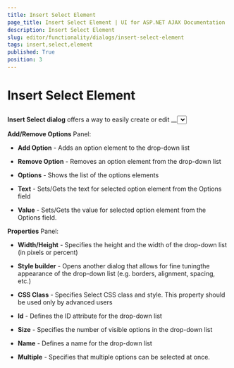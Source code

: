 ```yaml
---
title: Insert Select Element
page_title: Insert Select Element | UI for ASP.NET AJAX Documentation
description: Insert Select Element
slug: editor/functionality/dialogs/insert-select-element
tags: insert,select,element
published: True
position: 3
---
```


# Insert Select Element



## 

__Insert Select dialog__ offers a way to easily create or edit __<select>__dropdowns in RadEditor. It consists of two panels - the first one is for __adding and removing options elements__ while the second one is for __setting up the properties__ of the drop-down list:![editor-insertselect](images/editor-insertselect.png)

__Add/Remove Options__ Panel:

* __Add Option__ - Adds an option element to the drop-down list

* __Remove Option__ - Removes an option element from the drop-down list

* __Options__ - Shows the list of the options elements

* __Text__ - Sets/Gets the text for selected option element from the Options field

* __Value__ - Sets/Gets the value for selected option element from the Options field.

__Properties__ Panel:

* __Width/Height__ - Specifies the height and the width of the drop-down list (in pixels or percent)

* __Style builder__ - Opens another dialog that allows for fine tuningthe appearance of the drop-down list (e.g. borders, alignment, spacing, etc.)

* __CSS Class__ - Specifies Select CSS class and style. This property should be used only by advanced users

* __Id__ - Defines the ID attribute for the drop-down list

* __Size__ - Specifies the number of visible options in the drop-down list

* __Name__ - Defines a name for the drop-down list

* __Multiple__ - Specifies that multiple options can be selected at once.
